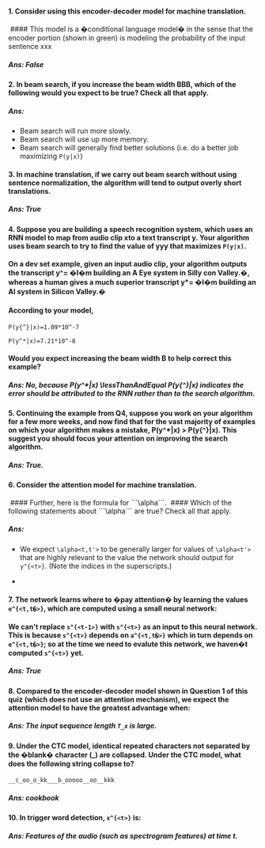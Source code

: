 #### 1. Consider using this encoder-decoder model for machine translation.
<img src="https://d3c33hcgiwev3.cloudfront.net/imageAssetProxy.v1/qXy2GwVdEeirxApwydYI3g_563d74fd24e481f841070e81da7ee0aa_Screen-Shot-2018-01-29-at-5.33.03-PM.png?expiry=1563926400000&amp;hmac=gAJ7haoPeMmQqxo-xJJBXYnWbbcvQlUijFdca4zbW9s" alt="" >
#### This model is a �conditional language model� in the sense that the encoder portion (shown in green) is modeling the probability of the input sentence xxx

##### Ans: False

#### 2. In beam search, if you increase the beam width BBB, which of the following would you expect to be true? Check all that apply.

##### Ans: 
- Beam search will run more slowly.
- Beam search will use up more memory.
- Beam search will generally find better solutions (i.e. do a better job maximizing ```P(y|x)```)

#### 3. In machine translation, if we carry out beam search without using sentence normalization, the algorithm will tend to output overly short translations. 

##### Ans: True

#### 4. Suppose you are building a speech recognition system, which uses an RNN model to map from audio clip xto a text transcript y. Your algorithm uses beam search to try to find the value of yyy that maximizes ```P(y|x)```.

#### On a dev set example, given an input audio clip, your algorithm outputs the transcript y^= �I�m building an A Eye system in Silly con Valley.�, whereas a human gives a much superior transcript y*= �I�m building an AI system in Silicon Valley.�
#### According to your model,
```
P(y{^}|x)=1.09*10^-7

P(y^*|x)=7.21*10^-8
```
#### Would you expect increasing the beam width B to help correct this example?

##### Ans: No, because P(y^*|x) \lessThanAndEqual P(y{^}|x) indicates the error should be attributed to the RNN rather than to the search algorithm.

#### 5. Continuing the example from Q4, suppose you work on your algorithm for a few more weeks, and now find that for the vast majority of examples on which your algorithm makes a mistake, P(y^*|x) > P(y{^}|x). This suggest you should focus your attention on improving the search algorithm.

##### Ans: True.

#### 6. Consider the attention model for machine translation.
<img src="https://d3c33hcgiwev3.cloudfront.net/imageAssetProxy.v1/ZdQLWgVeEei_ZQ6W1G11dA_5ea60f98993ef910d93aaf10c16c4cc9_Screen-Shot-2018-01-29-at-5.38.58-PM.png?expiry=1563926400000&amp;hmac=JVi5YxIgx3eBmorgo1QECAlAHFOXwlUMqgzgPI9JqnA" alt="">
#### Further, here is the formula for ```\alpha<t,t'>```.
<img src="https://d3c33hcgiwev3.cloudfront.net/imageAssetProxy.v1/kBdw_AVeEeiIOArs7r1YtA_da38112b640e4901fbbf692a9e6611be_Screen-Shot-2018-01-29-at-5.39.03-PM.png?expiry=1563926400000&amp;hmac=EEG6vOweWSO-y3oDJ_Kbf508nZqICbAyXkL6N8chbJQ" alt="" >
#### Which of the following statements about ```\alpha<t,t'>``` are true? Check all that apply.

##### Ans: 
- We expect ```\alpha<t,t'>``` to be generally larger for values of ```\alpha<t'>``` that are highly relevant to the value the network should output for ```y^{<t>}```. (Note the indices in the superscripts.)
- ```\sum(t', \alpha<t,t'>) = 1 (Note the summation is over t'.)

#### 7. The network learns where to �pay attention� by learning the values ```e^{<t,t�>}```, which are computed using a small neural network:
#### We can't replace ```s^{<t-1>}``` with ```s^{<t>}``` as an input to this neural network. This is because ```s^{<t>}``` depends on ```a^{<t,t�>}``` which in turn depends on ```e^{<t,t�>}```; so at the time we need to evalute this network, we haven�t computed ```s^{<t>}``` yet.

  ##### Ans: True

  #### 8. Compared to the encoder-decoder model shown in Question 1 of this quiz (which does not use an attention mechanism), we expect the attention model to have the greatest advantage when:

  ##### Ans: The input sequence length ```T_x``` is large. 

  #### 9. Under the CTC model, identical repeated characters not separated by the �blank� character (_) are collapsed. Under the CTC model, what does the following string collapse to?
```__c_oo_o_kk___b_ooooo__oo__kkk```

  ##### Ans: cookbook

  #### 10. In trigger word detection, ```x^{<t>}``` is:

  ##### Ans: Features of the audio (such as spectrogram features) at time t.
